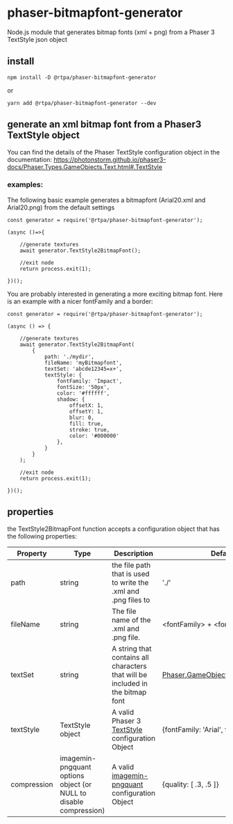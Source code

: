 # phaser-bitmapfont-generator

Node.js module that generates bitmap fonts (xml + png) from a Phaser 3 TextStyle json object

## install
```
npm install -D @rtpa/phaser-bitmapfont-generator
```
or

```
yarn add @rtpa/phaser-bitmapfont-generator --dev 
```

## generate an xml bitmap font from a Phaser3 TextStyle object

You can find the details of the Phaser TextStyle configuration object in the documentation: https://photonstorm.github.io/phaser3-docs/Phaser.Types.GameObjects.Text.html#.TextStyle

### examples:

The following basic example generates a bitmapfont (Arial20.xml and Arial20.png) from the default settings
```
const generator = require('@rtpa/phaser-bitmapfont-generator');

(async ()=>{

    //generate textures
    await generator.TextStyle2BitmapFont();

    //exit node
    return process.exit(1);

})();
```


You are probably interested in generating a more exciting bitmap font. Here is an example with a nicer fontFamily and a border:
```
const generator = require('@rtpa/phaser-bitmapfont-generator');

(async () => {

    //generate textures
    await generator.TextStyle2BitmapFont(
        {
            path: './mydir',
            fileName: 'myBitmapfont',
            textSet: 'abcde12345=x+',
            textStyle: {
                fontFamily: 'Impact',
                fontSize: '50px',
                color: '#ffffff',
                shadow: {
                    offsetX: 1,
                    offsetY: 1,
                    blur: 0,
                    fill: true,
                    stroke: true,
                    color: '#000000'
                },
            }
        }
    );

    //exit node
    return process.exit(1);

})();
```

## properties

the TextStyle2BitmapFont function accepts a configuration object that has the following properties:

| Property | Type | Description | Default value |
| --- | --- | --- | --- |
| path | string |the file path that is used to write the .xml and .png files to | './' |
| fileName | string | The file name of the .xml and .png file.  | \<fontFamily\> + \<fontSize\> |
| textSet | string | A string that contains all characters that will be included in the bitmap font | [Phaser.GameObjects.RetroFont.TEXT_SET1](https://photonstorm.github.io/phaser3-docs/Phaser.GameObjects.RetroFont.html)  |
| textStyle | TextStyle object | A valid Phaser 3 [TextStyle](https://photonstorm.github.io/phaser3-docs/Phaser.Types.GameObjects.Text.html#.TextStyle) configuration Object | {fontFamily: 'Arial', fontSize: '20px'}
| compression | imagemin-pngquant options object (or NULL to disable compression) | A valid [imagemin-pngquant](https://www.npmjs.com/package/imagemin-pngquant) configuration Object | {quality: [ .3, .5 ]}

